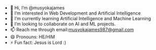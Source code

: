 - 👋 Hi, I’m @musyokajames
- 👀 I’m interested in Web Development and Artificial Intelligence
- 🌱 I’m currently learning Artificial Intelligence and Machine Learning
- 💞️ I’m looking to collaborate on AI and ML projects.
- 📫 Reach me through email:musyokajames987@gmail.com
- 😄 Pronouns: HE/HIM
- ⚡ Fun fact: Jesus is Lord :)

<!---
musyokajames/musyokajames is a ✨ special ✨ repository because its `README.md` (this file) appears on your GitHub profile.
You can click the Preview link to take a look at your changes.
--->

